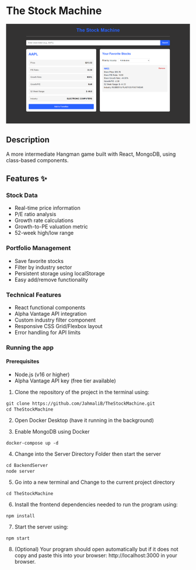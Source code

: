# The Stock Machine

![Project Screenshot](Preview_SS.png)

## Description  
A more intermediate Hangman game built with React, MongoDB, using class-based components.

## Features ✨

### Stock Data
- Real-time price information
- P/E ratio analysis
- Growth rate calculations
- Growth-to-PE valuation metric
- 52-week high/low range

### Portfolio Management
- Save favorite stocks
- Filter by industry sector
- Persistent storage using localStorage
- Easy add/remove functionality

### Technical Features
- React functional components
- Alpha Vantage API integration
- Custom industry filter component
- Responsive CSS Grid/Flexbox layout
- Error handling for API limits

### Running the app

#### Prerequisites
- Node.js (v16 or higher)
- Alpha Vantage API key (free tier available)
  
1. Clone the repository of the project in the terminal using:
````
git clone https://github.com/JahmaliB/TheStockMachine.git
cd TheStockMachine
````
2. Open Docker Desktop (have it running in the background)

3. Enable MongoDB using Docker
````
docker-compose up -d
````

4. Change into the Server Directory Folder then start the server
````
cd BackendServer
node server
````
5. Go into a new terminal and Change to the current project directory
````
cd TheStockMachine
````

6. Install the frontend dependencies needed to run the program using:
````
npm install
````

7. Start the server using:
````
npm start
````

8. (Optional) Your program should open automatically but if it does not copy and paste this into your browser:
http://localhost:3000 in your browser.
